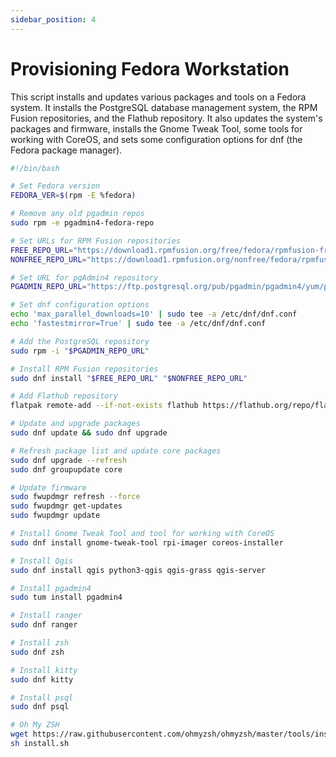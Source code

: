 ```yaml
---
sidebar_position: 4
---
```


# Provisioning Fedora Workstation

This script installs and updates various packages and tools on a Fedora system. It installs the PostgreSQL database management system, the RPM Fusion repositories, and the Flathub repository. It also updates the system's packages and firmware, installs the Gnome Tweak Tool, some tools for working with CoreOS, and sets some configuration options for dnf (the Fedora package manager).

``` bash
#!/bin/bash

# Set Fedora version
FEDORA_VER=$(rpm -E %fedora)

# Remove any old pgadmin repos
sudo rpm -e pgadmin4-fedora-repo

# Set URLs for RPM Fusion repositories
FREE_REPO_URL="https://download1.rpmfusion.org/free/fedora/rpmfusion-free-release-${FEDORA_VER}.noarch.rpm"
NONFREE_REPO_URL="https://download1.rpmfusion.org/nonfree/fedora/rpmfusion-nonfree-release-${FEDORA_VER}.noarch.rpm"

# Set URL for pgAdmin4 repository
PGADMIN_REPO_URL="https://ftp.postgresql.org/pub/pgadmin/pgadmin4/yum/pgadmin4-fedora-repo-2-1.noarch.rpm"

# Set dnf configuration options
echo 'max_parallel_downloads=10' | sudo tee -a /etc/dnf/dnf.conf
echo 'fastestmirror=True' | sudo tee -a /etc/dnf/dnf.conf

# Add the PostgreSQL repository
sudo rpm -i "$PGADMIN_REPO_URL"

# Install RPM Fusion repositories
sudo dnf install "$FREE_REPO_URL" "$NONFREE_REPO_URL"

# Add Flathub repository
flatpak remote-add --if-not-exists flathub https://flathub.org/repo/flathub.flatpakrepo

# Update and upgrade packages
sudo dnf update && sudo dnf upgrade

# Refresh package list and update core packages
sudo dnf upgrade --refresh
sudo dnf groupupdate core

# Update firmware
sudo fwupdmgr refresh --force
sudo fwupdmgr get-updates
sudo fwupdmgr update

# Install Gnome Tweak Tool and tool for working with CoreOS
sudo dnf install gnome-tweak-tool rpi-imager coreos-installer

# Install Qgis
sudo dnf install qgis python3-qgis qgis-grass qgis-server

# Install pgadmin4
sudo tum install pgadmin4

# Install ranger
sudo dnf ranger

# Install zsh
sudo dnf zsh

# Install kitty
sudo dnf kitty

# Install psql
sudo dnf psql

# Oh My ZSH
wget https://raw.githubusercontent.com/ohmyzsh/ohmyzsh/master/tools/install.sh
sh install.sh
```

